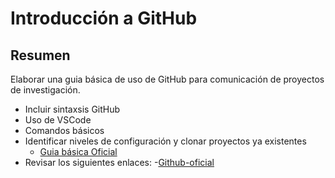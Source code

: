 # Introducción a GitHub


## Resumen

Elaborar una guia básica de uso de GitHub para comunicación de proyectos de investigación.
- Incluir sintaxsis GitHub
- Uso de VSCode
- Comandos básicos
- Identificar niveles de configuración y clonar proyectos ya existentes
  - [Guia básica Oficial](https://github.com/academiacoder/gitgithub-guia-rapida)
- Revisar los siguientes enlaces:
  -[Github-oficial](https://docs.github.com/en/get-started/writing-on-github/getting-started-with-writing-and-formatting-on-github/basic-writing-and-formatting-syntax)
